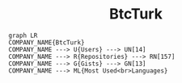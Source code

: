 <h1 align="center">BtcTurk</h1>

```mermaid
graph LR
COMPANY_NAME{BtcTurk}
COMPANY_NAME ---> U{Users} ---> UN[14]
COMPANY_NAME ---> R{Repositories} ---> RN[157]
COMPANY_NAME ---> G{Gists} ---> GN[13]
COMPANY_NAME ---> ML{Most Used<br>Languages}
```
